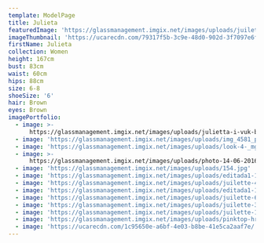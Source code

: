 ```yaml
---
template: ModelPage
title: Julieta
featuredImage: 'https://glassmanagement.imgix.net/images/uploads/juilette-9-1-.jpg'
imageThumbnail: 'https://ucarecdn.com/79317f5b-3c9e-48d0-902d-3f7097e6f20d/'
firstName: Julieta
collection: Women
height: 167cm
bust: 83cm
waist: 60cm
hips: 88cm
size: 6-8
shoeSize: '6'
hair: Brown
eyes: Brown
imagePortfolio:
  - image: >-
      https://glassmanagement.imgix.net/images/uploads/julietta-i-vuk-bortnik-bortnik-photography.jpg
  - image: 'https://glassmanagement.imgix.net/images/uploads/img_4581_preview.png'
  - image: 'https://glassmanagement.imgix.net/images/uploads/look-4-_mg_8077.jpg'
  - image: >-
      https://glassmanagement.imgix.net/images/uploads/photo-14-06-2016-2-20-52-am.jpg
  - image: 'https://glassmanagement.imgix.net/images/uploads/154.jpg'
  - image: 'https://glassmanagement.imgix.net/images/uploads/editada1-1-of-1-3.jpg'
  - image: 'https://glassmanagement.imgix.net/images/uploads/juilette-4.webp'
  - image: 'https://glassmanagement.imgix.net/images/uploads/editada1-1-of-1-2.jpg'
  - image: 'https://glassmanagement.imgix.net/images/uploads/juilette-6.webp'
  - image: 'https://glassmanagement.imgix.net/images/uploads/juilette-3.webp'
  - image: 'https://glassmanagement.imgix.net/images/uploads/juilette-11.webp'
  - image: 'https://glassmanagement.imgix.net/images/uploads/pinktop-hr-5.jpg'
  - image: 'https://ucarecdn.com/1c95650e-a6bf-4e03-b8be-41e5ca2aaf7e/'
---
```


